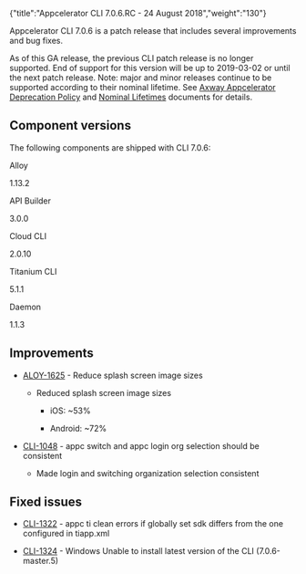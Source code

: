{"title":"Appcelerator CLI 7.0.6.RC - 24 August 2018","weight":"130"} 

Appcelerator CLI 7.0.6 is a patch release that includes several improvements and bug fixes.

As of this GA release, the previous CLI patch release is no longer supported. End of support for this version will be up to 2019-03-02 or until the next patch release. Note: major and minor releases continue to be supported according to their nominal lifetime. See [Axway Appcelerator Deprecation Policy](/docs/appc/AMPLIFY_Appcelerator_Services_Overview/Axway_Appcelerator_Deprecation_Policy/) and [Nominal Lifetimes](/docs/appc/AMPLIFY_Appcelerator_Services_Overview/Axway_Appcelerator_Product_Lifecycle/#NominalLifetimes) documents for details.

## Component versions

The following components are shipped with CLI 7.0.6:

Alloy

1.13.2

API Builder

3.0.0

Cloud CLI

2.0.10

Titanium CLI

5.1.1

Daemon

1.1.3

## Improvements

*   [ALOY-1625](https://jira.appcelerator.org/browse/ALOY-1625) - Reduce splash screen image sizes
    
    *   Reduced splash screen image sizes
        
        *   iOS: ~53%
            
        *   Android: ~72%
            
*   [CLI-1048](https://jira.appcelerator.org/browse/CLI-1048) - appc switch and appc login org selection should be consistent
    
    *   Made login and switching organization selection consistent
        

## Fixed issues

*   [CLI-1322](https://jira.appcelerator.org/browse/CLI-1322) - appc ti clean errors if globally set sdk differs from the one configured in tiapp.xml
    
*   [CLI-1324](https://jira.appcelerator.org/browse/CLI-1324) - Windows Unable to install latest version of the CLI (7.0.6-master.5)